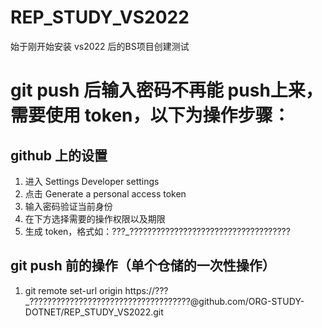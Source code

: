 # REP_STUDY_VS2022
始于刚开始安装 vs2022 后的BS项目创建测试

# git push 后输入密码不再能 push上来，需要使用 token，以下为操作步骤：
## github 上的设置
1. 进入 Settings  Developer settings
2. 点击  Generate a personal access token
3. 输入密码验证当前身份
4. 在下方选择需要的操作权限以及期限
5. 生成 token，格式如：???_????????????????????????????????????

## git push 前的操作（单个仓储的一次性操作）
1. git remote set-url origin https://???_????????????????????????????????????@github.com/ORG-STUDY-DOTNET/REP_STUDY_VS2022.git
